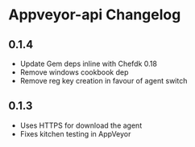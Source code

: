 # Appveyor-api Changelog

## 0.1.4
- Update Gem deps inline with Chefdk 0.18
- Remove windows cookbook dep
- Remove reg key creation in favour of agent switch 

## 0.1.3
 - Uses HTTPS for download the agent
 - Fixes kitchen testing in AppVeyor
